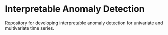 # Interpretable Anomaly Detection

Repository for developing interpretable anomaly detection for univariate and multivariate time series.

